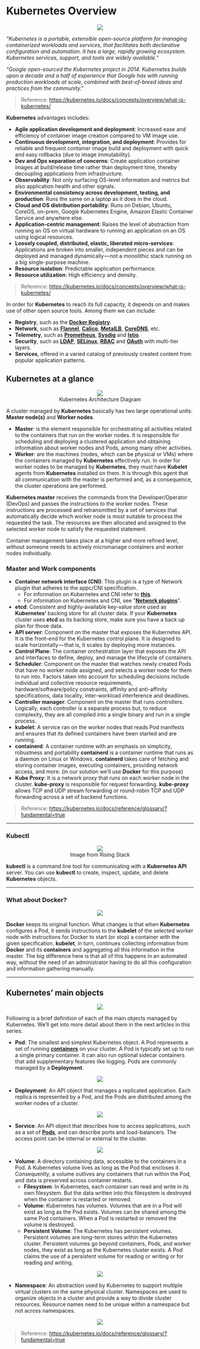# Kubernetes Overview

<p align="center">
  <img src="images/kube-logo.png"><br>
</p>

*"Kubernetes is a portable, extensible open-source platform for managing containerized workloads and services, that facilitates both declarative configuration and automation. It has a large, rapidly growing ecosystem. Kubernetes services, support, and tools are widely available."*

*"Google open-sourced the Kubernetes project in 2014. Kubernetes builds upon a decade and a half of experience that Google has with running production workloads at scale, combined with best-of-breed ideas and practices from the community."*

> Reference: https://kubernetes.io/docs/concepts/overview/what-is-kubernetes/

**Kubernetes** advantages includes:

* **Agile application development and deployment**: Increased ease and efficiency of container image creation compared to VM image use.
* **Continuous development, integration, and deployment**: Provides for reliable and frequent container image build and deployment with quick and easy rollbacks (due to image immutability).
* **Dev and Ops separation of concerns**: Create application container images at build/release time rather than deployment time, thereby decoupling applications from infrastructure.
* **Observability**: Not only surfacing OS-level information and metrics but also application health and other signals.
* **Environmental consistency across development, testing, and production**: Runs the same on a laptop as it does in the cloud.
* **Cloud and OS distribution portability**: Runs on Debian, Ubuntu, CoreOS, on-prem, Google Kubernetes Engine, Amazon Elastic Container Service and anywhere else.
* **Application-centric management**: Raises the level of abstraction from running an OS on virtual hardware to running an application on an OS using logical resources.
* **Loosely coupled, distributed, elastic, liberated micro-services**: Applications are broken into smaller, independent pieces and can be deployed and managed dynamically — not a monolithic stack running on a big single-purpose machine.
* **Resource isolation**: Predictable application performance.
* **Resource utilization**: High efficiency and density.

> Reference: https://kubernetes.io/docs/concepts/overview/what-is-kubernetes/

In order for **Kubernetes** to reach its full capacity, it depends on and makes use of other open source tools. Among them we can include:

* **Registry**, such as the [**Docker Registry**](https://docs.docker.com/registry/).
* **Network**, such as [**Flannel**](https://github.com/coreos/flannel), [**Calico**](https://docs.projectcalico.org/v3.7/getting-started/kubernetes/), [**MetalLB**](https://metallb.universe.tf/), [**CoreDNS**](https://github.com/coredns/coredns), etc.
* **Telemetry**, such as [**Prometheus**](https://prometheus.io/), [**Sysdig**](https://sysdig.com/products/monitor/) and [**Istio**](https://istio.io/docs/concepts/policies-and-telemetry/).
* **Security**, such as [**LDAP**](https://en.wikipedia.org/wiki/Lightweight_Directory_Access_Protocol), [**SELinux**](https://en.wikipedia.org/wiki/Security-Enhanced_Linux), [**RBAC**](https://kubernetes.io/docs/reference/glossary/?security=true#term-rbac) and [**OAuth**](https://oauth.net/) with multi-tier layers.
* **Services**, offered in a varied catalog of previously created content from popular application patterns.

## Kubernetes at a glance

<p align="center">
  <img src="images/kube-architecture-diagram.png"><br>
  Kubernetes Architecture Diagram
</p>

A cluster managed by **Kubernetes** basically has two large operational units: **Master node(s)** and **Worker nodes**.

* **Master**: is the element responsible for orchestrating all activities related to the containers that run on the worker nodes. It is responsible for scheduling and deploying a clustered application and obtaining information about worker nodes and Pods, among many other activities.
* **Worker**: are the machines (nodes, which can be physical or VMs) where the containers managed by **Kubernetes** effectively run. In order for worker nodes to be managed by **Kubernetes**, they must have **Kubelet** agents from **Kubernetes** installed on them. It is through this agent that all communication with the master is performed and, as a consequence, the cluster operations are performed.

**Kubernetes master** receives the commands from the Developer/Operator (DevOps) and passes the instructions to the worker nodes. These instructions are processed and retransmitted by a set of services that automatically decide which worker node is most suitable to process the requested the task. The resources are then allocated and assigned to the selected worker node to satisfy the requested statement.

Container management takes place at a higher and more refined level, without someone needs to actively micromanage containers and worker nodes individually.

### Master and Work components

* **Container network interface (CNI)**: This plugin is a type of Network plugin that adheres to the appc/CNI specification.
  - For information on Kubernetes and CNI refer to [**this**](https://kubernetes.io/docs/concepts/extend-kubernetes/compute-storage-net/network-plugins/#cni).
  - For information on Kubernetes and CNI, see "[**Network plugins**](https://kubernetes.io/docs/concepts/extend-kubernetes/compute-storage-net/network-plugins/#cni)".
* **etcd**: Consistent and highly-available key-value store used as **Kubernetes’** backing store for all cluster data. If your **Kubernetes** cluster uses **etcd** as its backing store, make sure you have a back up plan for those data.
* **API server**: Component on the master that exposes the Kubernetes API. It is the front-end for the Kubernetes control plane. It is designed to scale horizontally — that is, it scales by deploying more instances.
* **Control Plane**: The container orchestration layer that exposes the API and interfaces to define, deploy, and manage the lifecycle of containers.
* **Scheduler**: Component on the master that watches newly created Pods that have no worker node assigned, and selects a worker node for them to run into. Factors taken into account for scheduling decisions include individual and collective resource requirements, hardware/software/policy constraints, affinity and anti-affinity specifications, data locality, inter-workload interference and deadlines.
* **Controller manager**: Component on the master that runs controllers. Logically, each controller is a separate process but, to reduce complexity, they are all compiled into a single binary and run in a single process.
* **kubelet**: A service ran on the worker nodes that reads Pod manifests and ensures that its defined containers have been started and are running.
* **containerd**: A container runtime with an emphasis on simplicity, robustness and portability **containerd** is a container runtime that runs as a daemon on Linux or Windows. **containerd** takes care of fetching and storing container images, executing containers, providing network access, and more. (in our solution we’ll use **Docker** for this purpose)
* **Kube Proxy**: It is a network proxy that runs on each worker node in the cluster. **kube-proxy** is responsible for request forwarding. **kube-proxy** allows TCP and UDP stream forwarding or round-robin TCP and UDP forwarding across a set of backend functions.

> Reference: https://kubernetes.io/docs/reference/glossary/?fundamental=true

---

### Kubectl

<p align="center">
  <img src="images/kube-kubectl.png"><br>
  Image from Rising Stack
</p>

**kubectl** is a command line tool for communicating with a **Kubernetes API** server. You can use **kubectl** to create, inspect, update, and delete **Kubernetes** objects.

---

### What about Docker?

<p align="center">
  <img src="images/docker-logo.png"><br>
</p>

**Docker** keeps its original function. What changes is that when **Kubernetes** configures a Pod, it sends instructions to the **kubelet** of the selected worker node with instructions for Docker to start (or stop) a container with the given specification. **kubelet**, in turn, continues collecting information from **Docker** and its **containers** and aggregating all this information in the master. The big difference here is that all of this happens in an automated way, without the need of an administrator having to do all this configuration and information gathering manually.

---

## Kubernetes’ main objects

<p align="center">
  <img src="images/kube-keywords.png"><br>
</p>

Following is a brief definition of each of the main objects managed by Kubernetes. We’ll get into more detail about them in the next articles in this series:

* **Pod**: The smallest and simplest Kubernetes object. A Pod represents a set of running [**containers**](https://kubernetes.io/docs/concepts/overview/what-is-kubernetes/#why-containers) on your cluster. A Pod is typically set up to run a single primary container. It can also run optional sidecar containers that add supplementary features like logging. Pods are commonly managed by a **Deployment**.

<p align="center">
  <img src="images/kube-pods.png"><br>
</p>

* **Deployment**: An API object that manages a replicated application. Each replica is represented by a Pod, and the Pods are distributed among the worker nodes of a cluster.

<p align="center">
  <img src="images/kube-deployment.png"><br>
</p>

* **Service**: An API object that describes how to access applications, such as a set of [**Pods**](https://kubernetes.io/docs/concepts/workloads/pods/pod-overview/), and can describe ports and load-balancers. The access point can be internal or external to the cluster.

<p align="center">
  <img src="images/kube-services.png"><br>
</p>

* **Volume**: A directory containing data, accessible to the containers in a Pod. A Kubernetes volume lives as long as the Pod that encloses it. Consequently, a volume outlives any containers that run within the Pod, and data is preserved across container restarts. 
  - **Filesystem**: In Kubernetes, each container can read and write in its own filesystem. But the data written into this filesystem is destroyed when the container is restarted or removed.
  - **Volume**: Kubernetes has volumes. Volumes that are in a Pod will exist as long as the Pod exists. Volumes can be shared among the same Pod containers. When a Pod is restarted or removed the volume is destroyed.
  - **Persistent Volume**: The Kubernetes has persistent volumes. Persistent volumes are long-term stores within the Kubernetes cluster. Persistent volumes go beyond containers, Pods, and worker nodes, they exist as long as the Kubernetes cluster exists. A Pod claims the use of a persistent volume for reading or writing or for reading and writing.

<p align="center">
  <img src="images/kube-volumes.png"><br>
</p>

* **Namespace**: An abstraction used by Kubernetes to support multiple virtual clusters on the same physical cluster. Namespaces are used to organize objects in a cluster and provide a way to divide cluster resources. Resource names need to be unique within a namespace but not across namespaces.

<p align="center">
  <img src="images/kube-namespace.png"><br>
</p>

> Reference: https://kubernetes.io/docs/reference/glossary/?fundamental=true
